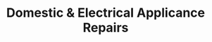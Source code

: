 ---
title: "Domestic & Electrical Applicance Repairs"
url: /mossel-bay/domestic-and-electrical-applicance-repairs/
shop: electronics
---